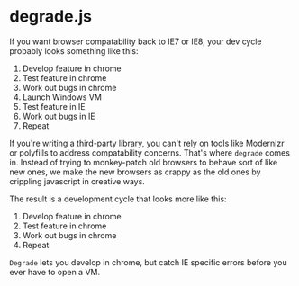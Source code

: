 # degrade.js

If you want browser compatability back to IE7 or IE8, your dev cycle probably looks something like this:

1. Develop feature in chrome
2. Test feature in chrome
3. Work out bugs in chrome
4. Launch Windows VM
5. Test feature in IE
6. Work out bugs in IE
7. Repeat

If you're writing a third-party library, you can't rely on tools like Modernizr or polyfills to 
address compatability concerns. That's where `degrade` comes in.  Instead of trying to monkey-patch
old browsers to behave sort of like new ones, we make the new browsers as crappy as the old ones by
crippling javascript in creative ways.

The result is a development cycle that looks more like this:

1. Develop feature in chrome
2. Test feature in chrome
3. Work out bugs in chrome
4. Repeat

`Degrade` lets you develop in chrome, but catch IE specific errors before you ever have to open a VM.
